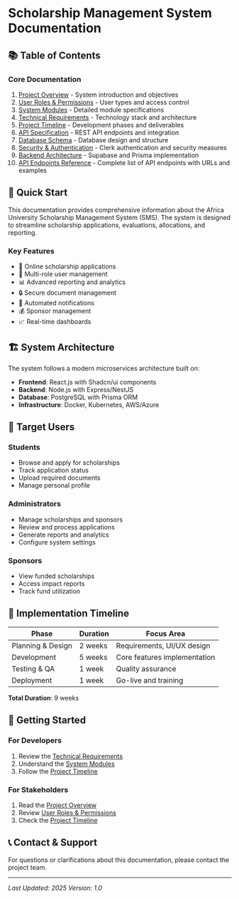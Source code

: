 # Scholarship Management System Documentation

## 📚 Table of Contents

### Core Documentation
1. [Project Overview](./01-overview.md) - System introduction and objectives
2. [User Roles & Permissions](./02-user-roles.md) - User types and access control
3. [System Modules](./03-system-modules.md) - Detailed module specifications
4. [Technical Requirements](./04-technical-requirements.md) - Technology stack and architecture
5. [Project Timeline](./05-project-timeline.md) - Development phases and deliverables
6. [API Specification](./06-api-specification.md) - REST API endpoints and integration
7. [Database Schema](./07-database-schema.md) - Database design and structure
8. [Security & Authentication](./08-security-authentication.md) - Clerk authentication and security measures
9. [Backend Architecture](./09-backend-architecture.md) - Supabase and Prisma implementation
10. [API Endpoints Reference](./10-api-endpoints.md) - Complete list of API endpoints with URLs and examples

## 🎯 Quick Start

This documentation provides comprehensive information about the Africa University Scholarship Management System (SMS). The system is designed to streamline scholarship applications, evaluations, allocations, and reporting.

### Key Features
- 📝 Online scholarship applications
- 👥 Multi-role user management
- 📊 Advanced reporting and analytics
- 🔒 Secure document management
- 📧 Automated notifications
- 💰 Sponsor management
- 📈 Real-time dashboards

## 🏗️ System Architecture

The system follows a modern microservices architecture built on:
- **Frontend**: React.js with Shadcn/ui components
- **Backend**: Node.js with Express/NestJS
- **Database**: PostgreSQL with Prisma ORM
- **Infrastructure**: Docker, Kubernetes, AWS/Azure

## 👥 Target Users

### Students
- Browse and apply for scholarships
- Track application status
- Upload required documents
- Manage personal profile

### Administrators
- Manage scholarships and sponsors
- Review and process applications
- Generate reports and analytics
- Configure system settings

### Sponsors
- View funded scholarships
- Access impact reports
- Track fund utilization

## 📅 Implementation Timeline

| Phase | Duration | Focus Area |
|-------|----------|------------|
| Planning & Design | 2 weeks | Requirements, UI/UX design |
| Development | 5 weeks | Core features implementation |
| Testing & QA | 1 week | Quality assurance |
| Deployment | 1 week | Go-live and training |

**Total Duration**: 9 weeks

## 🚀 Getting Started

### For Developers
1. Review the [Technical Requirements](./04-technical-requirements.md)
2. Understand the [System Modules](./03-system-modules.md)
3. Follow the [Project Timeline](./05-project-timeline.md)

### For Stakeholders
1. Read the [Project Overview](./01-overview.md)
2. Review [User Roles & Permissions](./02-user-roles.md)
3. Check the [Project Timeline](./05-project-timeline.md)

## 📞 Contact & Support

For questions or clarifications about this documentation, please contact the project team.

---

*Last Updated: 2025*
*Version: 1.0*